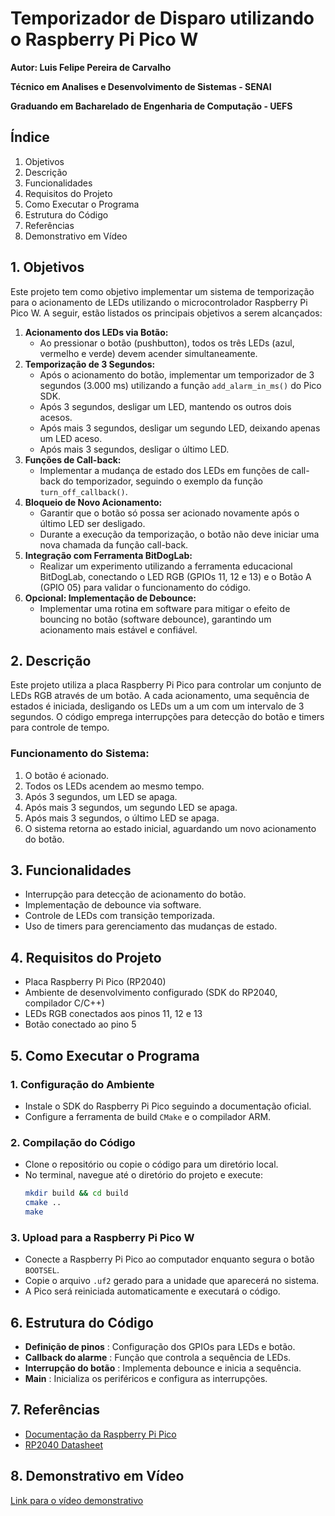 # **Temporizador de Disparo utilizando o Raspberry Pi Pico W**

**Autor: Luis Felipe Pereira de Carvalho**

**Técnico em Analises e Desenvolvimento de Sistemas - SENAI**

**Graduando em Bacharelado de Engenharia de Computação - UEFS**

## Índice

1. Objetivos
2. Descrição
3. Funcionalidades
4. Requisitos do Projeto
5. Como Executar o Programa
6. Estrutura do Código
7. Referências
8. Demonstrativo em Vídeo

## 1. Objetivos

Este projeto tem como objetivo implementar um sistema de temporização para o acionamento de LEDs utilizando o microcontrolador Raspberry Pi Pico W. A seguir, estão listados os principais objetivos a serem alcançados:

1. **Acionamento dos LEDs via Botão:**
   * Ao pressionar o botão (pushbutton), todos os três LEDs (azul, vermelho e verde) devem acender simultaneamente.
2. **Temporização de 3 Segundos:**
   * Após o acionamento do botão, implementar um temporizador de 3 segundos (3.000 ms) utilizando a função `add_alarm_in_ms()` do Pico SDK.
   * Após 3 segundos, desligar um LED, mantendo os outros dois acesos.
   * Após mais 3 segundos, desligar um segundo LED, deixando apenas um LED aceso.
   * Após mais 3 segundos, desligar o último LED.
3. **Funções de Call-back:**
   * Implementar a mudança de estado dos LEDs em funções de call-back do temporizador, seguindo o exemplo da função `turn_off_callback()`.
4. **Bloqueio de Novo Acionamento:**
   * Garantir que o botão só possa ser acionado novamente após o último LED ser desligado.
   * Durante a execução da temporização, o botão não deve iniciar uma nova chamada da função call-back.
5. **Integração com Ferramenta BitDogLab:**
   * Realizar um experimento utilizando a ferramenta educacional BitDogLab, conectando o LED RGB (GPIOs 11, 12 e 13) e o Botão A (GPIO 05) para validar o funcionamento do código.
6. **Opcional: Implementação de Debounce:**
   * Implementar uma rotina em software para mitigar o efeito de bouncing no botão (software debounce), garantindo um acionamento mais estável e confiável.

## 2. Descrição

Este projeto utiliza a placa Raspberry Pi Pico para controlar um conjunto de LEDs RGB através de um botão. A cada acionamento, uma sequência de estados é iniciada, desligando os LEDs um a um com um intervalo de 3 segundos. O código emprega interrupções para detecção do botão e timers para controle de tempo.

### Funcionamento do Sistema:

1. O botão é acionado.
2. Todos os LEDs acendem ao mesmo tempo.
3. Após 3 segundos, um LED se apaga.
4. Após mais 3 segundos, um segundo LED se apaga.
5. Após mais 3 segundos, o último LED se apaga.
6. O sistema retorna ao estado inicial, aguardando um novo acionamento do botão.

## 3. Funcionalidades

* Interrupção para detecção de acionamento do botão.
* Implementação de debounce via software.
* Controle de LEDs com transição temporizada.
* Uso de timers para gerenciamento das mudanças de estado.

## 4. Requisitos do Projeto

* Placa Raspberry Pi Pico (RP2040)
* Ambiente de desenvolvimento configurado (SDK do RP2040, compilador C/C++)
* LEDs RGB conectados aos pinos 11, 12 e 13
* Botão conectado ao pino 5

## 5. Como Executar o Programa

### 1. Configuração do Ambiente

* Instale o SDK do Raspberry Pi Pico seguindo a documentação oficial.
* Configure a ferramenta de build `CMake` e o compilador ARM.

### 2. Compilação do Código

* Clone o repositório ou copie o código para um diretório local.
* No terminal, navegue até o diretório do projeto e execute:
  ```sh
  mkdir build && cd build
  cmake ..
  make
  ```

### 3. Upload para a Raspberry Pi Pico W

* Conecte a Raspberry Pi Pico ao computador enquanto segura o botão `BOOTSEL`.
* Copie o arquivo `.uf2` gerado para a unidade que aparecerá no sistema.
* A Pico será reiniciada automaticamente e executará o código.

## 6. Estrutura do Código

* **Definição de pinos** : Configuração dos GPIOs para LEDs e botão.
* **Callback do alarme** : Função que controla a sequência de LEDs.
* **Interrupção do botão** : Implementa debounce e inicia a sequência.
* **Main** : Inicializa os periféricos e configura as interrupções.

## 7. Referências

* [Documentação da Raspberry Pi Pico](https://www.raspberrypi.com/documentation/microcontrollers/)
* [RP2040 Datasheet](https://datasheets.raspberrypi.com/rp2040/rp2040-datasheet.pdf)

## 8. Demonstrativo em Vídeo

[Link para o vídeo demonstrativo](https://youtu.be/2tiSFT5_B-8)
